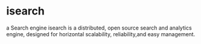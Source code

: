 # isearch
a Search engine
isearch is a distributed, open source search and analytics engine, designed for horizontal scalability, reliability,and easy management.
